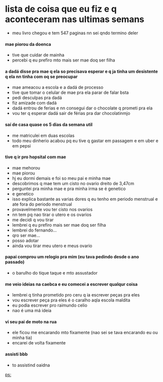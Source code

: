 # lista de coisa que eu fiz e q aconteceram nas ultimas semans
- meu livro chegou e tem 547 paginas nn sei qndo termino deler

#### mae piorou da doenca
 - tive que cuidar de mainha
 - percebi q eu prefiro mto mais ser mae doq ser filha

#### a dadá disse pra mae q ela so precisava esperar e q ja tinha um desistente q ela nn tinha com oq se preocupar
 - mae ameacou a escola e a dadá de processo
 - tive que tomar o celular de mae pra ela parar de falar bsta
 - pedi desculpas pra dadá
 - fiz amizade com dadá
 - dadá entrou de ferias e nn consegui dar o chocolate q prometi pra ela
 - vou ter q esperar dadá sair de férias pra dar chocolatinmjo

#### saí de casa quase os 5 dias da semana util
 - me matriculei em duas escolas
 - todo meu dinherio acabou pq eu tive q gastar em passagem e em uber e em pepsi

#### tive q ir pro hopsital com mae
 - mae mehorou
 - mae piorou
 - hj eu dormi demais e foi so meu pai e minha mae
 - descobrimos q mae tem um cisto no ovario dreito de 3,47cm
 - perguntei pra minha mae e pra minha irma se é genetico
 - e genetico
 - isso explica bastante as varias dores q eu tenho em periodo menstrual e ate fora do periodo menstrual
 - provavelmente vou ter cisto nos ovarios
 - nn tem pq nao tirar o utero e os ovarios
 - me decidi q vou tirar
 - lembrei q eu prefiro mais ser mae doq ser filha
 - lembrei do fernando...
 - qro ser mae...
 - posso adotar
 - ainda vou tirar meu utero e meus ovario

#### papai comprou um relogio pra mim (eu tava pedindo desde o ano passado)
 - o barulho do tique taque e mto assustador

#### me veio ideias na caebca e eu comecei a escrever qualqur coisa
 - lembrei q tinha prometido pro ceru q ia escrever peças pra eles
 - vou escrever peça pra eles é o caralho aqla escola maldita
 - eu podia escrever pro raimundo celio
 - nao é uma má ideia

#### vi seu pai de moto na rua
 - ele ficou me encarando mto fixamente (nao sei se tava encarando eu ou minha tia)
 - encarei de volta fixamente

#### assisti bbb
 - to assistind oaidna

[ps:](https://github.com/w-aninha/lsit/assets/156543666/b192f279-b6f1-4fe2-9c06-988a2c8ba823)
